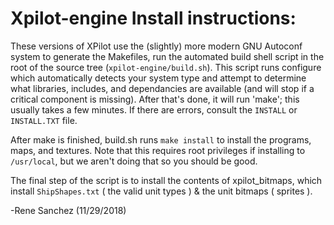 # Xpilot-engine Install instructions:

These versions of XPilot use the (slightly) more modern GNU Autoconf system to 
generate the Makefiles, run the automated build shell script in the root of the
source tree (`xpilot-engine/build.sh`). This script runs configure which
automatically detects your system type and attempt to determine what libraries,
includes, and dependancies are available (and will stop if a critical component
is missing). After that's done, it will run 'make'; this usually takes a few 
minutes.  If there are errors, consult the `INSTALL` or `INSTALL.TXT` file.
  
After make is finished, build.sh runs `make install` to install the programs,
maps, and textures. Note that this requires root privileges if installing to
`/usr/local`, but we aren't doing that so you should be good.

The final step of the script is to install the contents of xpilot_bitmaps,
which install `ShipShapes.txt` ( the valid unit types ) & the unit bitmaps ( sprites ).

-Rene Sanchez (11/29/2018)
